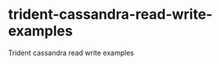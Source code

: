 trident-cassandra-read-write-examples
=====================================

Trident cassandra read write examples
